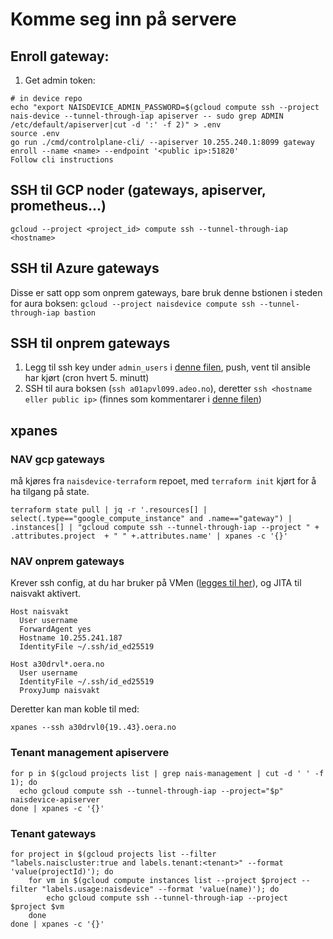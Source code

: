 # Komme seg inn på servere

## Enroll gateway:

1. Get admin token:

```
# in device repo
echo "export NAISDEVICE_ADMIN_PASSWORD=$(gcloud compute ssh --project nais-device --tunnel-through-iap apiserver -- sudo grep ADMIN /etc/default/apiserver|cut -d ':' -f 2)" > .env
source .env
go run ./cmd/controlplane-cli/ --apiserver 10.255.240.1:8099 gateway enroll --name <name> --endpoint '<public ip>:51820'
Follow cli instructions
```

## SSH til GCP noder (gateways, apiserver, prometheus...)

`gcloud --project <project_id> compute ssh --tunnel-through-iap <hostname>`

## SSH til Azure gateways

Disse er satt opp som onprem gateways, bare bruk denne bstionen i steden for aura boksen:
`gcloud --project naisdevice compute ssh --tunnel-through-iap bastion`

## SSH til onprem gateways

1. Legg til ssh key under `admin_users` i [denne filen](/ansible/site.yml), push, vent til ansible har kjørt (cron hvert 5. minutt)
1. SSH til aura boksen (`ssh a01apvl099.adeo.no`), deretter `ssh <hostname eller public ip>` (finnes som kommentarer i [denne filen](https://github.com/nais/naisdevice-terraform/blob/master/terraform.tfvars))

## xpanes

### NAV gcp gateways

må kjøres fra `naisdevice-terraform` repoet, med `terraform init` kjørt for å ha tilgang på state.

```
terraform state pull | jq -r '.resources[] | select(.type=="google_compute_instance" and .name=="gateway") | .instances[] | "gcloud compute ssh --tunnel-through-iap --project " + .attributes.project  + " " +.attributes.name' | xpanes -c '{}'
```

### NAV onprem gateways

Krever ssh config, at du har bruker på VMen ([legges til her](../ansible/site.yml#L30)), og JITA til naisvakt aktivert.

```
Host naisvakt
  User username
  ForwardAgent yes
  Hostname 10.255.241.187
  IdentityFile ~/.ssh/id_ed25519

Host a30drvl*.oera.no
  User username
  IdentityFile ~/.ssh/id_ed25519
  ProxyJump naisvakt
```

Deretter kan man koble til med:

```
xpanes --ssh a30drvl0{19..43}.oera.no
```

### Tenant management apiservere

```
for p in $(gcloud projects list | grep nais-management | cut -d ' ' -f 1); do
  echo gcloud compute ssh --tunnel-through-iap --project="$p" naisdevice-apiserver
done | xpanes -c '{}'
```

### Tenant gateways

```shell
for project in $(gcloud projects list --filter "labels.naiscluster:true and labels.tenant:<tenant>" --format 'value(projectId)'); do
    for vm in $(gcloud compute instances list --project $project --filter "labels.usage:naisdevice" --format 'value(name)'); do
        echo gcloud compute ssh --tunnel-through-iap --project $project $vm
    done
done | xpanes -c '{}'
```
